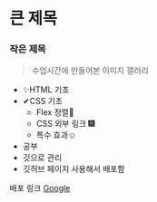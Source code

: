 # 큰 제목

### 작은 제목

> 수업시간에 만들어본 이미지 갤러리

- ✨HTML 기초
- ✔CSS 기초
  - Flex 정렬🎉
  - CSS 외부 링크 🎆
  - 특수 효과☺
- 공부
- 깃으로 관리
- 깃허브 페이지 사용해서 배포함

배포 링크
[Google](https://google.com)
